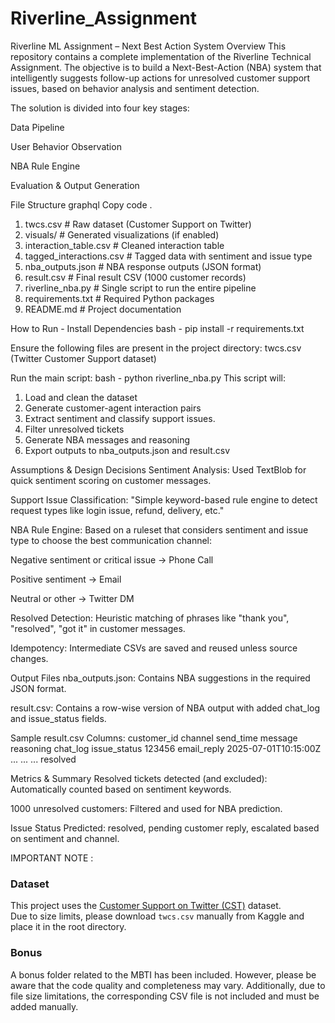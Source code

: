 # Riverline_Assignment

Riverline ML Assignment – Next Best Action System
Overview
This repository contains a complete implementation of the Riverline Technical Assignment. The objective is to build a Next-Best-Action (NBA) system that intelligently suggests follow-up actions for unresolved customer support issues, based on behavior analysis and sentiment detection.

The solution is divided into four key stages:

Data Pipeline

User Behavior Observation

NBA Rule Engine

Evaluation & Output Generation

File Structure
graphql
Copy code
.
1. twcs.csv                     # Raw dataset (Customer Support on Twitter)
2. visuals/                     # Generated visualizations (if enabled)
3. interaction_table.csv        # Cleaned interaction table
4. tagged_interactions.csv      # Tagged data with sentiment and issue type
5. nba_outputs.json             # NBA response outputs (JSON format)
6. result.csv                   # Final result CSV (1000 customer records)
7. riverline_nba.py             # Single script to run the entire pipeline
8. requirements.txt             # Required Python packages
9. README.md                    # Project documentation
    
How to Run - Install Dependencies
bash - pip install -r requirements.txt

Ensure the following files are present in the project directory:
twcs.csv (Twitter Customer Support dataset)

Run the main script:
bash - python riverline_nba.py
This script will: 
1. Load and clean the dataset
2. Generate customer-agent interaction pairs
3. Extract sentiment and classify support issues.
4. Filter unresolved tickets
5. Generate NBA messages and reasoning
6. Export outputs to nba_outputs.json and result.csv

Assumptions & Design Decisions
Sentiment Analysis: Used TextBlob for quick sentiment scoring on customer messages.

Support Issue Classification: "Simple keyword-based rule engine to detect request types like login issue, refund, delivery, etc."

NBA Rule Engine: Based on a ruleset that considers sentiment and issue type to choose the best communication channel:

Negative sentiment or critical issue → Phone Call

Positive sentiment → Email

Neutral or other → Twitter DM

Resolved Detection: Heuristic matching of phrases like "thank you", "resolved", "got it" in customer messages.

Idempotency: Intermediate CSVs are saved and reused unless source changes.

Output Files
nba_outputs.json: Contains NBA suggestions in the required JSON format.

result.csv: Contains a row-wise version of NBA output with added chat_log and issue_status fields.

Sample result.csv Columns:
customer_id	channel	send_time	message	reasoning	chat_log	issue_status
123456	email_reply	2025-07-01T10:15:00Z	...	...	...	resolved

Metrics & Summary
Resolved tickets detected (and excluded): Automatically counted based on sentiment keywords.

1000 unresolved customers: Filtered and used for NBA prediction.

Issue Status Predicted: resolved, pending customer reply, escalated based on sentiment and channel.

IMPORTANT NOTE :
### Dataset
This project uses the [Customer Support on Twitter (CST)](https://www.kaggle.com/datasets/thoughtvector/customer-support-on-twitter) dataset.  
Due to size limits, please download `twcs.csv` manually from Kaggle and place it in the root directory.

### Bonus
A bonus folder related to the MBTI has been included. However, please be aware that the code quality and completeness may vary. Additionally, due to file size limitations, the corresponding CSV file is not included and must be added manually.
